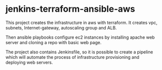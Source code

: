 # jenkins-terraform-ansible-aws

This project creates the infrastructure in aws with terraform. It creates vpc, subnets, Internet-gateway, autoscaling group and ALB.

Then ansible playbooks configure ec2 instances by installing apache web server and cloning a repo with basic web page. 

The project also contains Jenkinsfile, so it is possible to create a pipeline which will automate the process of infrastructure 
provisioning and deploying web servers.
 
